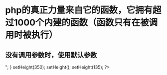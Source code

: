 # php的真正力量来自它的函数，它拥有超过1000个内建的函数（函数只有在被调用时被执行）
## 没有调用参数时，使用默认参数
<?php
    function setHeight($minheight=50){
        echo "The height is : $minheight <br>";
    }
    setHeight(350);
    setHeight();
    setHeight(135);
?>
